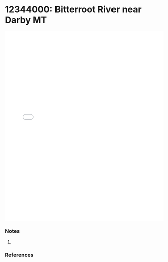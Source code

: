 # 12344000: Bitterroot River near Darby MT

<iframe src="/_static/stations/12344000_fdc.html" width="100%" height="600" frameborder="0"></iframe>

### Notes
1. 

### References

